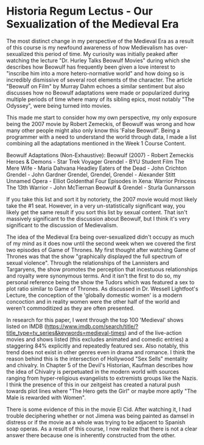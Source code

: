 # Historia Regum Lectus - Our Sexualization of the Medieval Era

The most distinct change in my perspective of the Medieval Era as a result of this course is my newfound awareness of how Medievalism has over-sexualized this period of time. My curiosity was initially peaked after watching the lecture "Dr. Hurley Talks Beowulf Movies" during which she describes how Beowulf has frequently been given a love interest to "inscribe him into a more hetero-normative world" and how doing so is incredibly dismissive of several root elements of the character. The article "Beowulf on Film" by Murray Dahm echoes a similar sentiment but also discusses how no Beowulf adaptations were made or popularized during multiple periods of time where many of its sibling epics, most notably "The Odyssey", were being turned into movies.

This made me start to consider how my own perspective, my only exposure being the 2007 movie by Robert Zemeckis, of Beowulf was wrong and how many other people might also only know this 'False Beowulf'. Being a programmer with a need to understand the world through data, I made a list combining all the adaptations mentioned in the Week 1 Course Content.

Beowulf Adaptations (Non-Exhaustive):
Beowulf (2007) - Robert Zemeckis
Heroes & Demons - Star Trek Voyager
Grendel - BYU Student Film
The Mere Wife - Maria Dahvana Headley
Eaters of the Dead - John Crichton
Grendel - John Gardner
Grendel, Grendel, Grendel - Alexander Stitt
Unnamed Opera - Elliot Goldenthal
Four Episodes in Xena: Warrior Princess
The 13th Warrior - John McTiernan
Beowulf & Grendel - Sturla Gunnarsson

If you take this list and sort it by notoriety, the 2007 movie would most likely take the #1 seat. However, in a very un-statistically significant way, you likely get the same result if you sort this list by sexual content. That isn't massively significant to the discussion about Beowulf, but I think it's very significant to the discussion of Medievalism.

The idea of the Medieval Era being over-sexualized didn't occupy as much of my mind as it does now until the second week when we covered the first two episodes of Game of Thrones. My first thought after watching Game of Thrones was that the show "graphically displayed the full spectrum of sexual violence". Through the relationships of the Lannisters and Targaryens, the show promotes the perception that incestuous relationships and royalty were synonymous terms. And it isn't the first to do so, my personal reference being the show the Tudors which was featured a sex to plot ratio similar to Game of Thrones. As discussed in Dr. Wessell Lightfoot's Lecture, the conception of the 'globally domestic women' is a modern concoction and in reality women were the other half of the world and weren't commoditized as they are often presented.

In research for this paper, I went through the top 100 'Medieval' shows listed on IMDB (<https://www.imdb.com/search/title/?title_type=tv_series&keywords=medieval-times>) and of the live-action movies and shows listed (this excludes animated and comedic entries) a staggering 84% explicitly and repeatedly featured sex. Also notably, this trend does not exist in other genres even in drama and romance. I think the reason behind this is the intersection of Hollywood "Sex Sells" mentality and chivalry. In Chapter 5 of the Devil's Historian, Kaufman describes how the idea of Chivalry is perpetuated in the modern world with sources ranging from hyper-religious evangelists to extremists groups like the Nazis. I think the presence of this in our zeitgeist has created a natural push towards plot lines where "The Hero gets the Girl" or maybe more aptly "The Male is rewarded with Women".

There is some evidence of this in the movie El Cid. After watching it, I had trouble deciphering whether or not Jimena was being painted as damsel in distress or if the movie as a whole was trying to be adjacent to Spanish soap operas. As a result of this course, I now realize that there is not a clear answer there because one is inherently constructed from the other.
